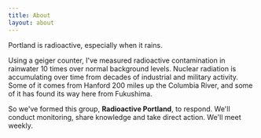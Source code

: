 ```yaml
---
title: About
layout: about
---
```


Portland is radioactive, especially when it rains.

Using a geiger counter, I've measured radioactive contamination in rainwater
10 times over normal background levels.  Nuclear radiation is accumulating
over time from decades of industrial and military activity.  Some of it
comes from Hanford 200 miles up the Columbia River, and some of it has found
its way here from Fukushima.

So we've formed this group, **Radioactive Portland**, to respond.  We'll conduct
monitoring, share knowledge and take direct action.  We'll meet weekly.
